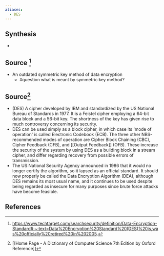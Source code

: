 ```yaml
---
aliases:
  - DES
---
```

## Synthesis
- 
## Source [^1]
- An outdated symmetric key method of data encryption
	- #question what is meant by symmetric key method?
## Source[^2]
- (DES) A cipher developed by IBM and standardized by the US National Bureau of Standards in 1977. It is a Feistel cipher employing a 64-bit data block and a 56-bit key. The shortness of the key has given rise to much controversy concerning its security.
- DES can be used simply as a block cipher, in which case its 'mode of operation' is called Electronic Codebook (ECB). The three other NBS-recommended modes of operation are Cipher Block Chaining (CBC), Cipher Feedback (CFB), and [[Output Feedback]] (OFB). These increase the security of the system by using DES as a building block in a stream cipher, and differ regarding recovery from possible errors of transmission.
- The US National Security Agency announced in 1986 that it would no longer certify the algorithm, so it lapsed as an official standard. It should now properly be called the Data Encryption Algorithm (DEA), although DES remains its most usual name, and it continues to be used despite being regarded as insecure for many purposes since brute force attacks have become feasible.
## References

[^1]: https://www.techtarget.com/searchsecurity/definition/Data-Encryption-Standard#:~:text=Data%20Encryption%20Standard%20(DES)%20is,was%20officially%20retired%20in%202005.
[^2]: [[Home Page - A Dictionary of Computer Science 7th Edition by Oxford Reference]]